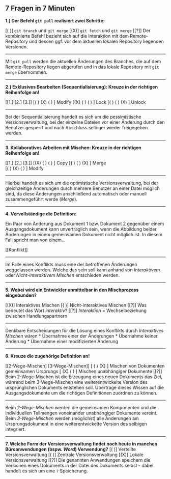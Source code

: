 ## 7 Fragen in 7 Minuten


**1.) Der Befehl `git pull` realisiert zwei Schritte:**

[( )] `git branch` und `git merge`
[(X)] `git fetch` und `git merge`
[[?]] Der kombinierte Befehl bezieht sich auf die Interaktion mit dem Remote-Repository und dessen ggf. vor dem aktuellen lokalen Repository liegenden Versionen.
***********************************************************************


Mit `git pull` werden die aktuellen Änderungen des Branches, die auf dem Remote-Repository
liegen abgerufen und in das lokale Repository mit `git merge` übernommen.

***********************************************************************

**2.) Exklusives Bearbeiten (Sequentialisierung): Kreuze in der richtigen Reihenfolge an!** 

[[1.] [2.] [3.]]
[( )  (X)  ( ) ]       Modify 
[(X)  ( )  ( ) ]       Lock 
[( )  ( )  (X) ]       Unlock 
***********************************************************************

Bei der Sequentialisierung handelt es sich um die pessimistische Versionsverwaltung, bei der einzelne Dateien vor einer Änderung durch den Benutzer gesperrt und nach Abschluss selbiger wieder freigegeben werden. 

***********************************************************************


**3. Kollaboratives Arbeiten mit Mischen: Kreuze in der richtigen Reihenfolge an!** 

[[1.] [2.] [3.]]
[(X)  ( )  ( ) ]       Copy 
[( )  ( )  (X) ]       Merge  
[( )  (X)  ( ) ]       Modify 
***********************************************************************

Hierbei handelt es sich um die optimistische Versionsverwaltung, bei der gleichzeitige Änderungen durch mehrere Benutzer an einer Datei möglich sind, da diese Änderungen anschließend automatisch oder manuell zusammengeführt werde (*Merge*). 

***********************************************************************


**4. Vervollständige die Definition:** 

Ein Paar von Änderung aus Dokument 1 bzw. Dokument 2 gegenüber einem Ausgangsdokument kann unverträglich sein, wenn die Abbildung beider Änderungen in einem gemeinsamen Dokument nicht möglich ist. In diesem Fall spricht man von einem...  

[[Konflikt]] 
***********************************************************************

Im Falle eines Konflikts muss eine der betroffenen Änderungen weggelassen werden. Welche das sein soll kann anhand von *Interaktivem* oder *Nicht-interaktivem Mischen* entschieden werden. 

***********************************************************************


**5. Wobei wird ein Entwickler unmittelbar in den Mischprozess eingebunden?** 

[(X)] Interaktives Mischen 
[( )] Nicht-interaktives Mischen 
[[?]] Was bedeutet das Wort *interaktiv*? 
[[?]] *Interaktion* = Wechselbeziehung zwischen Handlungspartnern 
***********************************************************************

Denkbare Entscheidungen für die Lösung eines Konflikts durch *Interaktives Mischen* wären 
    * Übernahme einer der Änderungen 
    * Übernahme keiner Änderung 
    * Übernahme einer modifizierten Änderung 

***********************************************************************

**6. Kreuze die zugehörige Definition an!**

[[2-Wege-Mischen] [3-Wege-Mischen]]
[       ( )              (X)      ]       Mischen von Dokumenten gemeinsamen Ursprungs 
[       (X)              ( )      ]       Mischen unabhängiger Dokumente 
[[?]] Beim 2-Wege-Mischen ist die Erzeugung eines neuen Dokuments das Ziel, während beim 3-Wege-Mischen eine weiterentwickelte Version des ursprünglichen Dokuments entstehen soll. Übertrage dieses Wissen auf die Ausgangsdokumente um die richtigen Definitionen zuordnen zu können. 
***********************************************************************

Beim *2-Wege-Mischen* werden die gemeinsamen Komponenten und die individuellen Teilmengen voneinander unabhängiger Dokumente vereint. 
Beim *3-Wege-Mischen* werden (möglichst) alle Änderungen am Ursprungsdokument in eine weiterentwickelte Version des selbigen integriert. 

***********************************************************************


**7. Welche Form der Versionsverwaltung findet noch heute in manchen Büroanwendungen (bspw. *Word*) Verwendung?** 
[( )] Verteilte Versionsverwaltung 
[( )] Zentrale Versionsverwaltung 
[(X)] Lokale Versionsverwaltung 
[[?]] Die genannten Anwendungen speichern die Versionen eines Dokuments in der Datei des Dokuments selbst - dabei handelt es sich um eine `?` Speicherung. 
